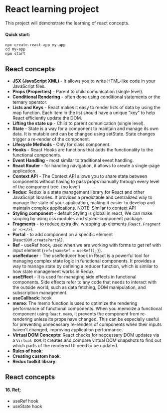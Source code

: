 # React learning project
This project will demonstrate the learning of react concepts.

#### Quick start:
```
npx create-react-app my-app
cd my-app
npm start
```

## React concepts

- **JSX (JavaScript XML)** - It allows you to write HTML-like code in your JavaScript files.
- **Props (Properties)** - Parent to child comunication (single level).
- **Conditional Rendering** - often done using conditional statements or the ternary operator.
- **Lists and Keys** - React makes it easy to render lists of data by using the map function. Each item in the list should have a unique "key" to help React efficiently update the DOM.
- **Lifting the state up** - Child to parent comunication (single level).
- **State** - State is a way for a component to maintain and manage its own data. It is mutable and can be changed using setState. State changes trigger a re-render of the component.
- **Lifecycle Methods** - Only for class component.
- **Hooks** - React Hooks are functions that adds the functionality to the functional components.
- **Event Handling** - most similar to traditional event handling.
- **React Router** - for handling navigation, it allows to create a single-page application.
- **Context API** - The Context API allows you to share state between components without having to pass props manually through every level of the component tree. (no level)
- **Redux**: Redux is a state management library for React and other JavaScript libraries. It provides a predictable and centralized way to manage the state of your application, making it easier to develop and maintain complex applications. NOTE: Similar to context API
- **Styling component** - default Styling is global in react, We can make scoping by using css modules and styled-component package.
- **Fragments** - to reduce extra div, wrapping up elements (`React.Fragment or <></>`).
- **Portal** - to add component on a specific element (`ReactDOM.createPortal`).
- **Ref** - useRef hook, used when we are working with forms to get ref with input element (`ref={nameRef = useRef();}`).
- **useReducer** - The useReducer hook in React is a powerful tool for managing complex state logic in functional components. It provides a way to manage state by defining a reducer function, which is similar to how state management works in Redux
- **useEffect** - It is used for managing side effects in functional components. Side effects refer to any code that needs to interact with the outside world, such as data fetching, DOM manipulation, and subscription management.
- **useCallback**: hook
- **memo**: The memo function is used to optimize the rendering performance of functional components. When you memoize a functional component using `React.memo`, it prevents the component from re-rendering unless its props have changed. This can be especially useful for preventing unnecessary re-renders of components when their inputs haven't changed, improving application performance.
- **Virtual DOM Concepts**: React checks for neccessary DOM updates via a `Virtual DOM`. It creates and compare virtual DOM snapshots to find out which parts of the rendered UI need to be updated.
- **Rules of hook**:
- **Creating custom hook**:
- **Redux toolkit library**:

## React concepts

#### 16. **Ref**;

- useRef hook
- useState hook
